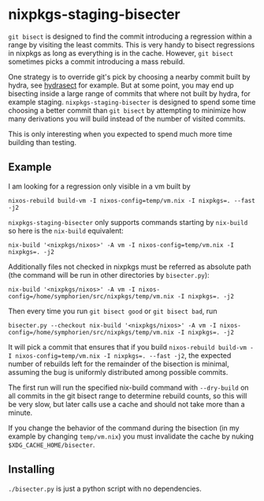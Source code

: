 # nixpkgs-staging-bisecter

`git bisect` is designed to find the commit introducing a regression within a
range by visiting the least commits. This is very handy to bisect regressions
in nixpkgs as long as everything is in the cache. However, `git bisect` sometimes
picks a commit introducing a mass rebuild.

One strategy is to override git's pick by choosing a nearby commit built by
hydra, see [hydrasect](https://git.qyliss.net/hydrasect/about/) for example.
But at some point, you may end up bisecting inside a large range of commits
that where not built by hydra, for example staging. `nixpkgs-staging-bisecter`
is designed to spend some time choosing a better commit than `git bisect` by
attempting to minimize how many derivations you will build instead of the number
of visited commits.

This is only interesting when you expected to spend much more time building than
testing.

## Example
I am looking for a regression only visible in a vm built by 
```
nixos-rebuild build-vm -I nixos-config=temp/vm.nix -I nixpkgs=. --fast -j2
```

`nixpkgs-staging-bisecter` only supports commands starting by `nix-build` so here is the `nix-build` equivalent:
```
nix-build '<nixpkgs/nixos>' -A vm -I nixos-config=temp/vm.nix -I nixpkgs=. -j2
```

Additionally files not checked in nixpkgs must be referred as absolute path (the command will be run in other directories by `bisecter.py`):
```
nix-build '<nixpkgs/nixos>' -A vm -I nixos-config=/home/symphorien/src/nixpkgs/temp/vm.nix -I nixpkgs=. -j2
```

Then every time you run `git bisect good` or `git bisect bad`, run
```
bisecter.py --checkout nix-build '<nixpkgs/nixos>' -A vm -I nixos-config=/home/symphorien/src/nixpkgs/temp/vm.nix -I nixpkgs=. -j2
```

It will pick a commit that ensures that if you build 
`nixos-rebuild build-vm -I nixos-config=temp/vm.nix -I nixpkgs=. --fast -j2`,
the expected number of rebuilds left for the remainder of the bisection is
minimal, assuming the bug is uniformly distributed among possible commits.

The first run will run the specified nix-build command with `--dry-build` on all commits in the
git bisect range to determine rebuild counts, so this will be very slow, but
later calls use a cache and should not take more than a minute.

If you change the behavior of the command during the bisection (in my example by changing `temp/vm.nix`) you must invalidate the cache by nuking `$XDG_CACHE_HOME/bisecter`.

## Installing

`./bisecter.py` is just a python script with no dependencies.

